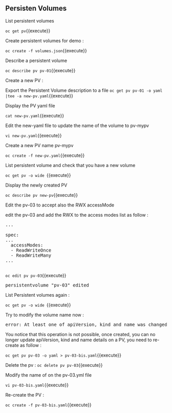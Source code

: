 ## Persisten Volumes

 List persistent volumes

`oc get pv`{{execute}}

 Create persistent volumes for demo :

`oc create -f volumes.json`{{execute}}

 Describe a  persistent volume


`oc describe pv pv-01`{{execute}}

 Create a new PV :

 Export the Persistent Volume description to a file
`oc get pv pv-01 -o yaml |tee -a new-pv.yaml`{{execute}}

 Display the PV yaml file


`cat new-pv.yaml`{{execute}}


 Edit the new-yaml file to update the name of the volume to pv-mypv

`vi new-pv.yaml`{{execute}}



 Create a new PV name pv-mypv

`oc create -f new-pv.yaml`{{execute}}

List persistent volume and check that you have a new volume

`oc get pv -o wide `{{execute}}

 Display the newly created PV

`oc describe pv new-pv`{{execute}}

 Edit the pv-03 to accept also the RWX accessMode

edit the pv-03 and add the RWX to the access modes list as follow :
<pre>
...

spec:
...
  accessModes:
  - ReadWriteOnce
  - ReadWriteMany
...

</pre>
`oc edit pv pv-03`{{execute}}

<pre>
persistentvolume "pv-03" edited
</pre>

List Persistent volumes again :

`oc get pv -o wide `{{execute}}

Try to modify the volume name now :



<pre>
error: At least one of apiVersion, kind and name was changed
</pre>

You notice that this operation is not possible, once created, you can no longer update apiVersion, kind and name details on a PV, you need to re-create as follow :

`oc get pv pv-03 -o yaml > pv-03-bis.yaml`{{execute}}

Delete the pv :
` oc delete pv pv-03 `{{execute}}

Modify the name of on the pv-03.yml file

`vi pv-03-bis.yaml`{{execute}}

Re-create the PV :

`oc create -f pv-03-bis.yaml`{{execute}}
